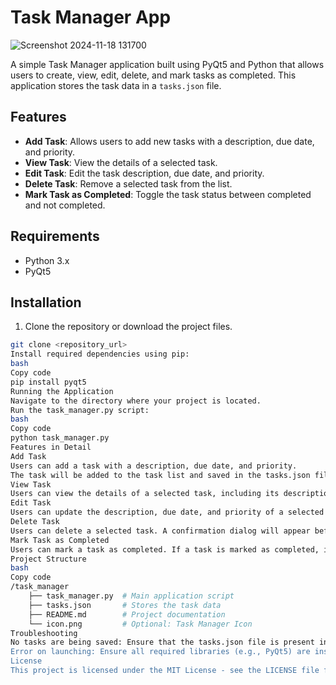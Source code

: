 # Task Manager App
![Screenshot 2024-11-18 131700](https://github.com/user-attachments/assets/a2c8c2ec-817f-40ea-9127-55769706d9a3)

A simple Task Manager application built using PyQt5 and Python that allows users to create, view, edit, delete, and mark tasks as completed. This application stores the task data in a `tasks.json` file.

## Features

- **Add Task**: Allows users to add new tasks with a description, due date, and priority.
- **View Task**: View the details of a selected task.
- **Edit Task**: Edit the task description, due date, and priority.
- **Delete Task**: Remove a selected task from the list.
- **Mark Task as Completed**: Toggle the task status between completed and not completed.

## Requirements

- Python 3.x
- PyQt5

## Installation

1. Clone the repository or download the project files.

```bash
git clone <repository_url>
Install required dependencies using pip:
bash
Copy code
pip install pyqt5
Running the Application
Navigate to the directory where your project is located.
Run the task_manager.py script:
bash
Copy code
python task_manager.py
Features in Detail
Add Task
Users can add a task with a description, due date, and priority.
The task will be added to the task list and saved in the tasks.json file.
View Task
Users can view the details of a selected task, including its description, due date, priority, and completion status.
Edit Task
Users can update the description, due date, and priority of a selected task.
Delete Task
Users can delete a selected task. A confirmation dialog will appear before the task is permanently deleted.
Mark Task as Completed
Users can mark a task as completed. If a task is marked as completed, its status will be updated accordingly.
Project Structure
bash
Copy code
/task_manager
    ├── task_manager.py  # Main application script
    ├── tasks.json       # Stores the task data
    ├── README.md        # Project documentation
    └── icon.png         # Optional: Task Manager Icon
Troubleshooting
No tasks are being saved: Ensure that the tasks.json file is present in the project directory. If it's missing, the program will attempt to create one automatically when launched.
Error on launching: Ensure all required libraries (e.g., PyQt5) are installed.
License
This project is licensed under the MIT License - see the LICENSE file for details.
